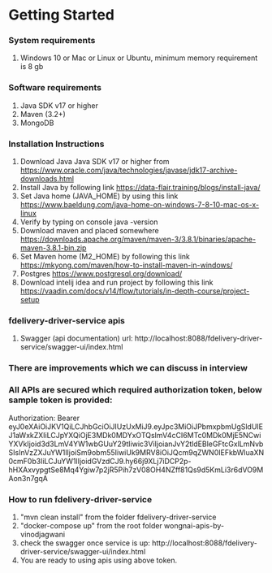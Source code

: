 # Getting Started

### System requirements

1.  Windows 10 or Mac or Linux or Ubuntu, minimum memory requirement is 8 gb

### Software requirements
1.  Java SDK v17 or higher
2.  Maven (3.2+)
3.  MongoDB 

### Installation Instructions

1. Download Java Java SDK v17 or higher from https://www.oracle.com/java/technologies/javase/jdk17-archive-downloads.html
2. Install Java by following link https://data-flair.training/blogs/install-java/
3. Set Java home (JAVA_HOME) by using this link https://www.baeldung.com/java-home-on-windows-7-8-10-mac-os-x-linux
4. Verify by typing on console java -version
5. Download maven and placed somewhere https://downloads.apache.org/maven/maven-3/3.8.1/binaries/apache-maven-3.8.1-bin.zip
6. Set Maven home (M2_HOME) by following this link https://mkyong.com/maven/how-to-install-maven-in-windows/
7. Postgres https://www.postgresql.org/download/
8. Download intelij idea and run project by following this link https://vaadin.com/docs/v14/flow/tutorials/in-depth-course/project-setup


### fdelivery-driver-service apis
1. Swagger (api documentation) url: http://localhost:8088/fdelivery-driver-service/swagger-ui/index.html

### There are improvements which we can discuss in interview

### All APIs are secured which required authorization token, below sample token is provided:

Authorization: Bearer eyJ0eXAiOiJKV1QiLCJhbGciOiJIUzUxMiJ9.eyJpc3MiOiJPbmxpbmUgSldUIEJ1aWxkZXIiLCJpYXQiOjE3MDk0MDYxOTQsImV4cCI6MTc0MDk0MjE5NCwiYXVkIjoid3d3LmV4YW1wbGUuY29tIiwic3ViIjoianJvY2tldEBleGFtcGxlLmNvbSIsInVzZXJuYW1lIjoiSm9obm55IiwiUk9MRV8iOiJQcm9qZWN0IEFkbWluaXN0cmF0b3IiLCJuYW1lIjoidGVzdCJ9.hy66j9XLj7iDCP2p-hHXAxvypgtSe8Mq4Ygiw7p2jR5Pih7zV08OH4NZff81Qs9d5KmLi3r6dVO9MAon3n7gqA

### How to run fdelivery-driver-service
1. "mvn clean install" from the folder fdelivery-driver-service
2. "docker-compose up" from the root folder wongnai-apis-by-vinodjagwani
3. check the swagger once service is up: http://localhost:8088/fdelivery-driver-service/swagger-ui/index.html
4. You are ready to using apis using above token.
